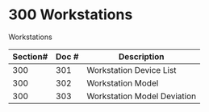# 300 Workstations

Workstations

| Section# | Doc # | Description |
| --- | --- | --- |
| 300 | 301 | Workstation Device List |
| 300 | 302 | Workstation Model |
| 300 | 303 | Workstation Model Deviation |
